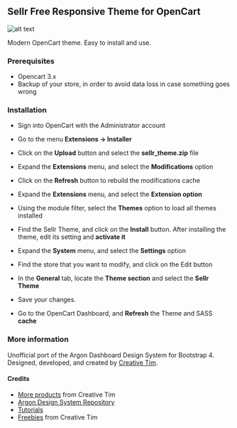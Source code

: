 ## Sellr Free Responsive Theme for OpenCart

![alt text](/catalog/view/theme/sellr/image/sellr.png)

Modern OpenCart theme. Easy to install and use. 


### Prerequisites

- Opencart 3.x
- Backup of your store, in order to avoid data loss in case something goes wrong


### Installation

- Sign into OpenCart with the Administrator account

- Go to the menu  **Extensions -> Installer**

- Click on the  **Upload** button and select the **sellr_theme.zip** file

- Expand the **Extensions** menu, and select the **Modifications** option

- Click on the  **Refresh** button to rebuild the modifications cache

- Expand the **Extensions** menu, and select the **Extension option**

- Using the module filter, select the **Themes** option to load all themes installed

- Find the Sellr Theme, and click on the **Install** button. After installing the theme, edit its setting and **activate it**

- Expand the **System** menu, and select the **Settings** option

- Find the store that you want to modify, and click on the Edit button

- In the **General** tab, locate the **Theme section** and select the **Sellr Theme**

- Save your changes. 

- Go to the OpenCart Dashboard, and **Refresh** the Theme and SASS **cache**



### More information

Unofficial port of the Argon Dashboard Design System for Bootstrap 4. Designed, developed, and created by <a href="https://www.creative-tim.com/"> Creative Tim</a>.

#### Credits


<ul>
  <li><a href="https://www.creative-tim.com/bootstrap-themes">More products</a> from Creative Tim</li>
  <li>
  <a href="https://github.com/creativetimofficial/argon-design-system"> Argon Design System Repository </a></li>
  <li><a href="https://www.youtube.com/channel/UCVyTG4sCw-rOvB9oHkzZD1w">Tutorials</a></li>
  <li><a href="https://www.creative-tim.com/bootstrap-themes/free">Freebies</a> from Creative Tim</li>

</ul>